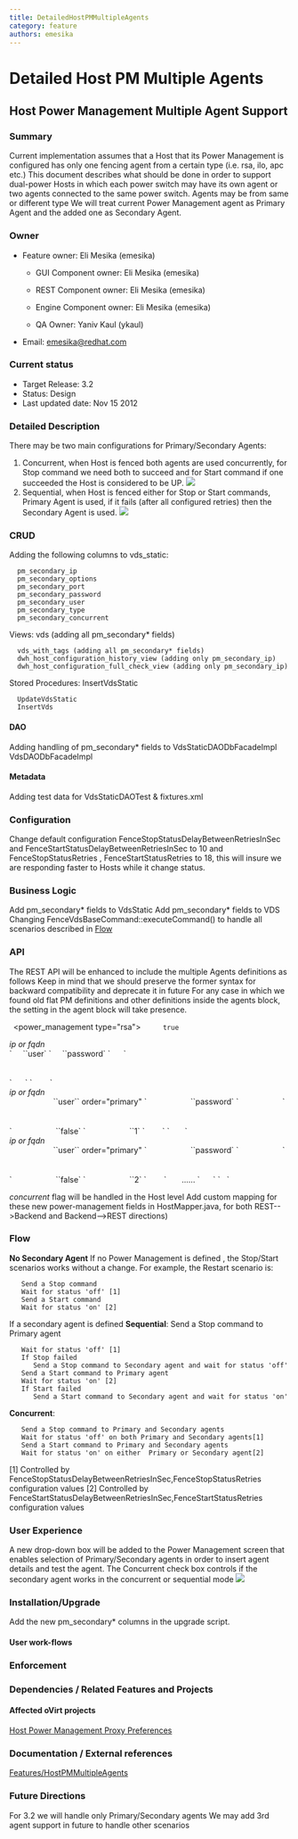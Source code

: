 ```yaml
---
title: DetailedHostPMMultipleAgents
category: feature
authors: emesika
---
```


# Detailed Host PM Multiple Agents

## Host Power Management Multiple Agent Support

### Summary

Current implementation assumes that a Host that its Power Management is configured has only one fencing agent from a certain type (i.e. rsa, ilo, apc etc.)
This document describes what should be done in order to support dual-power Hosts in which each power switch may have its own agent or two agents connected to the same power switch.
Agents may be from same or different type
We will treat current Power Management agent as Primary Agent and the added one as Secondary Agent.

### Owner

*   Feature owner: Eli Mesika (emesika)

    * GUI Component owner: Eli Mesika (emesika)

    * REST Component owner: Eli Mesika (emesika)

    * Engine Component owner: Eli Mesika (emesika)

    * QA Owner: Yaniv Kaul (ykaul)

*   Email: emesika@redhat.com

### Current status

*   Target Release: 3.2
*   Status: Design
*   Last updated date: Nov 15 2012

### Detailed Description

There may be two main configurations for Primary/Secondary Agents:
1) Concurrent, when Host is fenced both agents are used concurrently, for Stop command we need both to succeed and for Start command if one succeeded the Host is considered to be UP.
 ![](/images/wiki/Hostdualpower.png)
 2) Sequential, when Host is fenced either for Stop or Start commands, Primary Agent is used, if it fails (after all configured retries) then the Secondary Agent is used.
 ![](/images/wiki/Hostsinglepower.png)

### CRUD

Adding the following columns to vds_static:

      pm_secondary_ip
      pm_secondary_options
      pm_secondary_port
      pm_secondary_password
      pm_secondary_user
      pm_secondary_type
      pm_secondary_concurrent

Views:
 vds (adding all pm_secondary\* fields)

      vds_with_tags (adding all pm_secondary* fields)
      dwh_host_configuration_history_view (adding only pm_secondary_ip)
      dwh_host_configuration_full_check_view (adding only pm_secondary_ip)

Stored Procedures:
 InsertVdsStatic

      UpdateVdsStatic
      InsertVds

#### DAO

Adding handling of pm_secondary\* fields to
VdsStaticDAODbFacadeImpl
VdsDAODbFacadeImpl

#### Metadata

Adding test data for VdsStaticDAOTest & fixtures.xml

### Configuration

Change default configuration FenceStopStatusDelayBetweenRetriesInSec and FenceStartStatusDelayBetweenRetriesInSec to 10 and FenceStopStatusRetries , FenceStartStatusRetries to 18, this will insure we are responding faster to Hosts while it change status.

### Business Logic

Add pm_secondary\* fields to VdsStatic
Add pm_secondary\* fields to VDS
 Changing FenceVdsBaseCommand::executeCommand() to handle all scenarios described in [Flow](#flow)

### API

The REST API will be enhanced to include the multiple Agents definitions as follows
Keep in mind that we should preserve the former syntax for backward compatibility and deprecate it in future
For any case in which we found old flat PM definitions and other definitions inside the agents block, the setting in the agent block will take presence.

` `<power_management type="rsa">
`     `<enabled>`true`</enabled>
           

<address>
ip or fqdn

</address>
`     `<username>`user`</username>
`     `<password>`password`</password>
`      `<options><option value="" name="port"/><option value="false" name="secure"/></options>
`      `<agents>
`        `<agent type="rsa">
                          

<address>
ip or fqdn

</address>
                          `<username>`user`</username>` order="primary"
`                    `<password>`password`</password>
`                    `<options><option value="" name="port"/><option value="false" name="secure"/></options>
`                    `<concurrent>`false`</concurrent>
`                    `<order>`1`</order>
`        `</agent>
`       `<agent type="ipmi">
                          

<address>
ip or fqdn

</address>
                          `<username>`user`</username>` order="primary"
`                    `<password>`password`</password>
`                    `<options><option value="" name="port"/><option value="false" name="secure"/></options>
`                    `<concurrent>`false`</concurrent>
`                    `<order>`2`</order>
`        `</agent>
            ......
`      `</agents>
`   `</power_management>
       

*concurrent* flag will be handled in the Host level
Add custom mapping for these new power-management fields in HostMapper.java, for both REST-->Backend and Backend-->REST directions)

### Flow

**No Secondary Agent**
If no Power Management is defined , the Stop/Start scenarios works without a change. For example, the Restart scenario is:

       Send a Stop command 
       Wait for status 'off' [1]    
       Send a Start command
       Wait for status 'on' [2]

If a secondary agent is defined
 **Sequential**:
 Send a Stop command to Primary agent

       Wait for status 'off' [1]
       If Stop failed 
          Send a Stop command to Secondary agent and wait for status 'off'
       Send a Start command to Primary agent
       Wait for status 'on' [2]
       If Start failed 
          Send a Start command to Secondary agent and wait for status 'on'

**Concurrent**:

       Send a Stop command to Primary and Secondary agents
       Wait for status 'off' on both Primary and Secondary agents[1]
       Send a Start command to Primary and Secondary agents
       Wait for status 'on' on either  Primary or Secondary agent[2]

[1] Controlled by FenceStopStatusDelayBetweenRetriesInSec,FenceStopStatusRetries configuration values
[2] Controlled by FenceStartStatusDelayBetweenRetriesInSec,FenceStartStatusRetries configuration values

### User Experience

A new drop-down box will be added to the Power Management screen that enables selection of Primary/Secondary agents in order to insert agent details and test the agent.
The Concurrent check box controls if the secondary agent works in the concurrent or sequential mode
 ![](/images/wiki/Pmmultiagentscreen.png)

### Installation/Upgrade

Add the new pm_secondary\* columns in the upgrade script.

#### User work-flows

### Enforcement

### Dependencies / Related Features and Projects

#### Affected oVirt projects

[Host Power Management Proxy Preferences](/develop/release-management/features/infra/hostpmproxypreferences.html)

### Documentation / External references

[Features/HostPMMultipleAgents](/develop/release-management/features/infra/hostpmmultipleagents.html)

### Future Directions

For 3.2 we will handle only Primary/Secondary agents
We may add 3rd agent support in future to handle other scenarios
